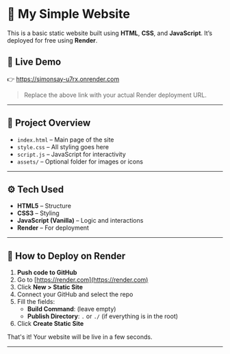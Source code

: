 # 🌟 My Simple Website

This is a basic static website built using **HTML**, **CSS**, and **JavaScript**. It’s deployed for free using **Render**.

## 🔗 Live Demo

👉 https://simonsay-u7rx.onrender.com

> Replace the above link with your actual Render deployment URL.

---

## 📂 Project Overview

- `index.html` – Main page of the site
- `style.css` – All styling goes here
- `script.js` – JavaScript for interactivity
- `assets/` – Optional folder for images or icons

---

## ⚙️ Tech Used

- **HTML5** – Structure
- **CSS3** – Styling
- **JavaScript (Vanilla)** – Logic and interactions
- **Render** – For deployment

---

## 🚀 How to Deploy on Render

1. **Push code to GitHub**
2. Go to [https://render.com](https://render.com)
3. Click **New > Static Site**
4. Connect your GitHub and select the repo
5. Fill the fields:
   - **Build Command**: (leave empty)
   - **Publish Directory**: `.` or `./` (if everything is in the root)
6. Click **Create Static Site**

That's it! Your website will be live in a few seconds.

---

